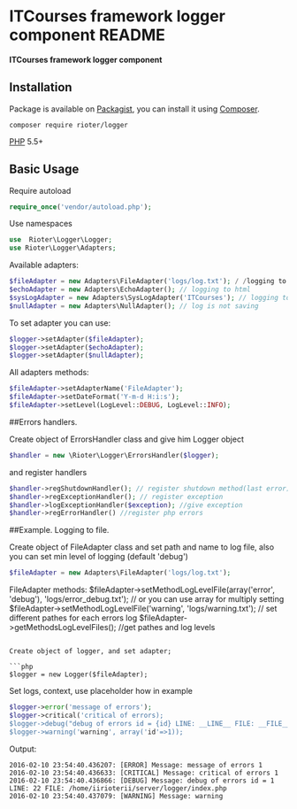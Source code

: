 ITCourses framework logger component README
==

**ITCourses framework logger component**


## Installation

Package is available on [Packagist](http://packagist.org/packages/rioter/logger),
you can install it using [Composer](http://getcomposer.org).

```shell
composer require rioter/logger
```

[PHP](https://php.net) 5.5+ 


## Basic Usage

Require autoload

```php
require_once('vendor/autoload.php');
```

Use namespaces

```php
use  Rioter\Logger\Logger;
use Rioter\Logger\Adapters;
```

Available adapters:
```php
$fileAdapter = new Adapters\FileAdapter('logs/log.txt'); / /logging to files
$echoAdapter = new Adapters\EchoAdapter(); // logging to html
$sysLogAdapter = new Adapters\SysLogAdapter('ITCourses'); // logging to syslog
$nullAdapter = new Adapters\NullAdapter(); // log is not saving
```

To set adapter you can use:
```php
$logger->setAdapter($fileAdapter);
$logger->setAdapter($echoAdapter);
$logger->setAdapter($nullAdapter);
```

All adapters methods:
```php
$fileAdapter->setAdapterName('FileAdapter');
$fileAdapter->setDateFormat('Y-m-d H:i:s');
$fileAdapter->setLevel(LogLevel::DEBUG, LogLevel::INFO);
```

##Errors handlers.

Create object of ErrorsHandler class and give him Logger object
```php
$handler = new \Rioter\Logger\ErrorsHandler($logger);
```

and register handlers
```php
$handler->regShutdownHandler(); // register shutdown method(last error);
$handler->regExceptionHandler(); // register exception 
$handler->logExceptionHandler($exception); //give exception
$handler->regErrorHandler() //register php errors
```


##Example. Logging to file.

Create object of FileAdapter class and set path and name to log file, also you can set min level of logging (default 'debug')

```php
$fileAdapter = new Adapters\FileAdapter('logs/log.txt');
```

FileAdapter methods:
$fileAdapter->setMethodLogLevelFile(array('error', 'debug'), 'logs/error_debug.txt'); // or you can use array for multiply setting 
$fileAdapter->setMethodLogLevelFile('warning', 'logs/warning.txt'); // set different pathes for each errors log
$fileAdapter->getMethodsLogLevelFiles(); //get pathes and log levels
```

Create object of logger, and set adapter;

```php
$logger = new Logger($fileAdapter);
```

Set logs, context, use placeholder how in example
```php
$logger->error('message of errors');
$logger->critical('critical of errors);
$logger->debug("debug of errors id = {id} LINE: __LINE__ FILE: __FILE__", array('id'=>1);
$logger->warning('warning', array('id'=>1));
```

Output:
```no-highlight
2016-02-10 23:54:40.436207: [ERROR] Message: message of errors 1
2016-02-10 23:54:40.436633: [CRITICAL] Message: critical of errors 1
2016-02-10 23:54:40.436866: [DEBUG] Message: debug of errors id = 1 LINE: 22 FILE: /home/iirioterii/server/logger/index.php
2016-02-10 23:54:40.437079: [WARNING] Message: warning
```

